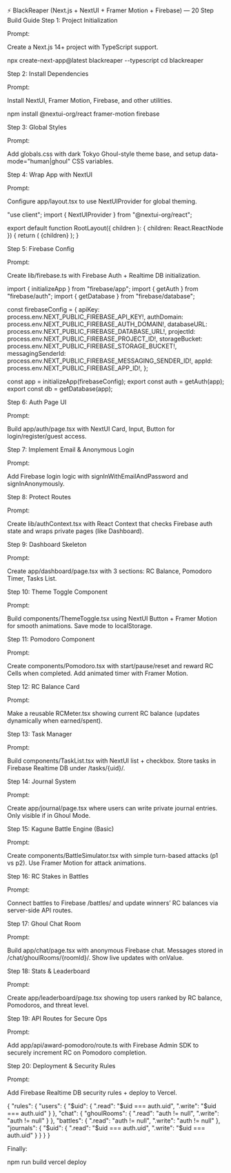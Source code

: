 ⚡ BlackReaper (Next.js + NextUI + Framer Motion + Firebase) — 20 Step Build Guide
Step 1: Project Initialization

Prompt:

Create a Next.js 14+ project with TypeScript support.

npx create-next-app@latest blackreaper --typescript
cd blackreaper

Step 2: Install Dependencies

Prompt:

Install NextUI, Framer Motion, Firebase, and other utilities.

npm install @nextui-org/react framer-motion firebase

Step 3: Global Styles

Prompt:

Add globals.css with dark Tokyo Ghoul-style theme base, and setup data-mode="human|ghoul" CSS variables.

Step 4: Wrap App with NextUI

Prompt:

Configure app/layout.tsx to use NextUIProvider for global theming.

"use client";
import { NextUIProvider } from "@nextui-org/react";

export default function RootLayout({ children }: { children: React.ReactNode }) {
  return (
    <html lang="en">
      <body>
        <NextUIProvider>{children}</NextUIProvider>
      </body>
    </html>
  );
}

Step 5: Firebase Config

Prompt:

Create lib/firebase.ts with Firebase Auth + Realtime DB initialization.

import { initializeApp } from "firebase/app";
import { getAuth } from "firebase/auth";
import { getDatabase } from "firebase/database";

const firebaseConfig = {
  apiKey: process.env.NEXT_PUBLIC_FIREBASE_API_KEY!,
  authDomain: process.env.NEXT_PUBLIC_FIREBASE_AUTH_DOMAIN!,
  databaseURL: process.env.NEXT_PUBLIC_FIREBASE_DATABASE_URL!,
  projectId: process.env.NEXT_PUBLIC_FIREBASE_PROJECT_ID!,
  storageBucket: process.env.NEXT_PUBLIC_FIREBASE_STORAGE_BUCKET!,
  messagingSenderId: process.env.NEXT_PUBLIC_FIREBASE_MESSAGING_SENDER_ID!,
  appId: process.env.NEXT_PUBLIC_FIREBASE_APP_ID!,
};

const app = initializeApp(firebaseConfig);
export const auth = getAuth(app);
export const db = getDatabase(app);

Step 6: Auth Page UI

Prompt:

Build app/auth/page.tsx with NextUI Card, Input, Button for login/register/guest access.

Step 7: Implement Email & Anonymous Login

Prompt:

Add Firebase login logic with signInWithEmailAndPassword and signInAnonymously.

Step 8: Protect Routes

Prompt:

Create lib/authContext.tsx with React Context that checks Firebase auth state and wraps private pages (like Dashboard).

Step 9: Dashboard Skeleton

Prompt:

Create app/dashboard/page.tsx with 3 sections: RC Balance, Pomodoro Timer, Tasks List.

Step 10: Theme Toggle Component

Prompt:

Build components/ThemeToggle.tsx using NextUI Button + Framer Motion for smooth animations. Save mode to localStorage.

Step 11: Pomodoro Component

Prompt:

Create components/Pomodoro.tsx with start/pause/reset and reward RC Cells when completed. Add animated timer with Framer Motion.

Step 12: RC Balance Card

Prompt:

Make a reusable RCMeter.tsx showing current RC balance (updates dynamically when earned/spent).

Step 13: Task Manager

Prompt:

Build components/TaskList.tsx with NextUI list + checkbox. Store tasks in Firebase Realtime DB under /tasks/{uid}/.

Step 14: Journal System

Prompt:

Create app/journal/page.tsx where users can write private journal entries. Only visible if in Ghoul Mode.

Step 15: Kagune Battle Engine (Basic)

Prompt:

Create components/BattleSimulator.tsx with simple turn-based attacks (p1 vs p2). Use Framer Motion for attack animations.

Step 16: RC Stakes in Battles

Prompt:

Connect battles to Firebase /battles/ and update winners’ RC balances via server-side API routes.

Step 17: Ghoul Chat Room

Prompt:

Build app/chat/page.tsx with anonymous Firebase chat. Messages stored in /chat/ghoulRooms/{roomId}/. Show live updates with onValue.

Step 18: Stats & Leaderboard

Prompt:

Create app/leaderboard/page.tsx showing top users ranked by RC balance, Pomodoros, and threat level.

Step 19: API Routes for Secure Ops

Prompt:

Add app/api/award-pomodoro/route.ts with Firebase Admin SDK to securely increment RC on Pomodoro completion.

Step 20: Deployment & Security Rules

Prompt:

Add Firebase Realtime DB security rules + deploy to Vercel.

{
  "rules": {
    "users": {
      "$uid": {
        ".read": "$uid === auth.uid",
        ".write": "$uid === auth.uid"
      }
    },
    "chat": {
      "ghoulRooms": {
        ".read": "auth != null",
        ".write": "auth != null"
      }
    },
    "battles": {
      ".read": "auth != null",
      ".write": "auth != null"
    },
    "journals": {
      "$uid": {
        ".read": "$uid === auth.uid",
        ".write": "$uid === auth.uid"
      }
    }
  }
}


Finally:

npm run build
vercel deploy